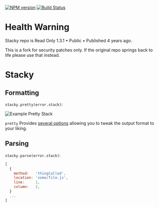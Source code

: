 [![NPM version](http://img.shields.io/npm/v/stacky.svg)](https://npmjs.org/package/stacky)
[![Build Status](http://img.shields.io/travis/PolymerLabs/stacky.svg)](https://travis-ci.org/PolymerLabs/stacky)

# Health Warning

Stacky repo is Read Only 1.3.1 • Public • Published 4 years ago.

This is a fork for security patches only. If the original repo springs back to life please use that instead.

# Stacky

## Formatting

`stacky.pretty(error.stack)`:

![Example Pretty Stack](example.png?raw=true)

`pretty` Provides [several options](lib/formatting.js#L15-L36) allowing you to
tweak the output format to your liking.


## Parsing

`stacky.parse(error.stack)`:

```js
[
  {
    method:   'thingCalled',
    location: 'some/file.js',
    line:     1,
    column:   2,
  }
  ...
]
```
